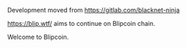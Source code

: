 Development moved from https://gitlab.com/blacknet-ninja

https://blip.wtf/ aims to continue on Blipcoin chain.

Welcome to Blipcoin.
